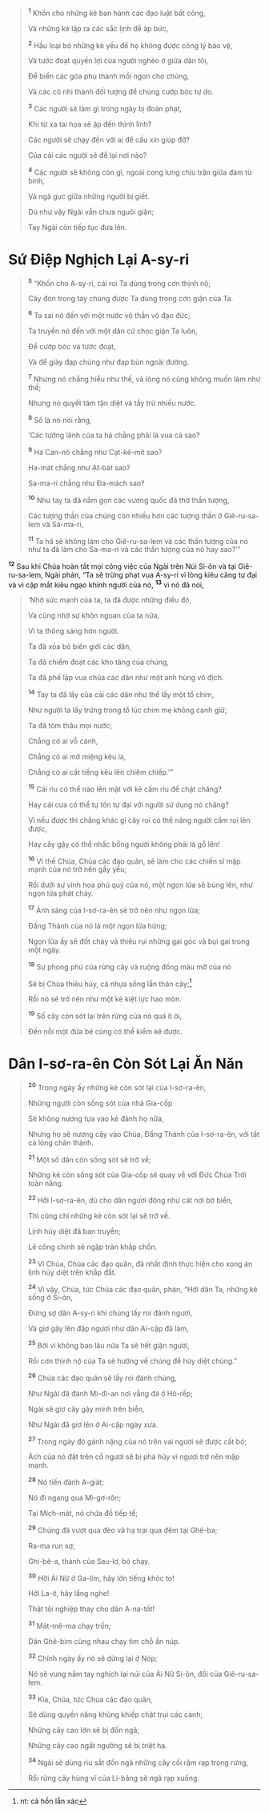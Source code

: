 > <sup><b>1</b></sup> Khốn cho những kẻ ban hành các đạo luật bất công,
> 
> Và những kẻ lập ra các sắc lịnh để áp bức,
> 
> <sup><b>2</b></sup> Hầu loại bỏ những kẻ yếu để họ không được công lý bảo vệ,
> 
> Và tước đoạt quyền lợi của người nghèo ở giữa dân tôi,
> 
> Ðể biến các góa phụ thành mồi ngon cho chúng,
> 
> Và các cô nhi thành đối tượng để chúng cướp bóc tự do.
> 
> <sup><b>3</b></sup> Các người sẽ làm gì trong ngày bị đoán phạt,
> 
> Khi từ xa tai họa sẽ ập đến thình lình?
> 
> Các người sẽ chạy đến với ai để cầu xin giúp đỡ?
> 
> Của cải các người sẽ để lại nơi nào?
> 
> <sup><b>4</b></sup> Các người sẽ không còn gì, ngoài cong lưng chịu trận giữa đám tù binh,
> 
> Và ngã gục giữa những người bị giết.
> 
> Dù như vậy Ngài vẫn chưa nguôi giận;
> 
> Tay Ngài còn tiếp tục đưa lên.

# Sứ Ðiệp Nghịch Lại A-sy-ri

> <sup><b>5</b></sup> “Khốn cho A-sy-ri, cái roi Ta dùng trong cơn thịnh nộ;
> 
> Cây đòn trong tay chúng được Ta dùng trong cơn giận của Ta.
> 
> <sup><b>6</b></sup> Ta sai nó đến với một nước vô thần vô đạo đức;
> 
> Ta truyền nó đến với một dân cứ chọc giận Ta luôn,
> 
> Ðể cướp bóc và tước đoạt,
> 
> Và để giày đạp chúng như đạp bùn ngoài đường.
> 
> <sup><b>7</b></sup> Nhưng nó chẳng hiểu như thế, và lòng nó cũng không muốn làm như thế;
> 
> Nhưng nó quyết tâm tận diệt và tẩy trừ nhiều nước.
> 
> <sup><b>8</b></sup> Số là nó nói rằng,
> 
> ‘Các tướng lãnh của ta há chẳng phải là vua cả sao?
> 
> <sup><b>9</b></sup> Há Can-nô chẳng như Cạt-kê-mít sao?
> 
> Ha-mát chẳng như Ạt-bát sao?
> 
> Sa-ma-ri chẳng như Ða-mách sao?
> 
> <sup><b>10</b></sup> Như tay ta đã nắm gọn các vương quốc đã thờ thần tượng,
> 
> Các tượng thần của chúng còn nhiều hơn các tượng thần ở Giê-ru-sa-lem và Sa-ma-ri,
> 
> <sup><b>11</b></sup> Ta há sẽ không làm cho Giê-ru-sa-lem và các thần tượng của nó như ta đã làm cho Sa-ma-ri và các thần tượng của nó hay sao?’”

<sup><b>12</b></sup> Sau khi Chúa hoàn tất mọi công việc của Ngài trên Núi Si-ôn và tại Giê-ru-sa-lem, Ngài phán, “Ta sẽ trừng phạt vua A-sy-ri vì lòng kiêu căng tự đại và vì cặp mắt kiêu ngạo khinh người của nó, <sup><b>13</b></sup> vì nó đã nói,

> ‘Nhờ sức mạnh của ta, ta đã được những điều đó,
> 
> Và cũng nhờ sự khôn ngoan của ta nữa,
> 
> Vì ta thông sáng hơn người.
> 
> Ta đã xóa bỏ biên giới các dân,
> 
> Ta đã chiếm đoạt các kho tàng của chúng,
> 
> Ta đã phế lập vua chúa các dân như một anh hùng vô địch.
> 
> <sup><b>14</b></sup> Tay ta đã lấy của cải các dân như thể lấy một tổ chim,
> 
> Như người ta lấy trứng trong tổ lúc chim mẹ không canh giữ;
> 
> Ta đã tóm thâu mọi nước;
> 
> Chẳng có ai vỗ cánh,
> 
> Chẳng có ai mở miệng kêu la,
> 
> Chẳng có ai cất tiếng kêu lên chiêm chiếp.’”
> 
> <sup><b>15</b></sup> Cái rìu có thể nào lên mặt với kẻ cầm rìu để chặt chăng?
> 
> Hay cái cưa có thể tự tôn tự đại với người sử dụng nó chăng?
> 
> Vì nếu được thì chẳng khác gì cây roi có thể nâng người cầm roi lên được,
> 
> Hay cây gậy có thể nhấc bổng người không phải là gỗ lên!
> 
> <sup><b>16</b></sup> Vì thế Chúa, Chúa các đạo quân, sẽ làm cho các chiến sĩ mập mạnh của nó trở nên gầy yếu;
> 
> Rồi dưới sự vinh hoa phú quý của nó, một ngọn lửa sẽ bùng lên, như ngọn lửa phát cháy.
> 
> <sup><b>17</b></sup> Ánh sáng của I-sơ-ra-ên sẽ trở nên như ngọn lửa;
> 
> Ðấng Thánh của nó là một ngọn lửa hừng;
> 
> Ngọn lửa ấy sẽ đốt cháy và thiêu rụi những gai góc và bụi gai trong một ngày.
> 
> <sup><b>18</b></sup> Sự phong phú của rừng cây và ruộng đồng màu mỡ của nó
> 
> Sẽ bị Chúa thiêu hủy, cả nhựa sống lẫn thân cây;[^1-3b12b82a-b5f4-4ac8-816e-f77d3cdff48e]
> 
> Rồi nó sẽ trở nên như một kẻ kiệt lực hao mòn.
> 
> <sup><b>19</b></sup> Số cây còn sót lại trên rừng của nó quá ít ỏi,
> 
> Ðến nỗi một đứa bé cũng có thể kiểm kê được.

# Dân I-sơ-ra-ên Còn Sót Lại Ăn Năn

> <sup><b>20</b></sup> Trong ngày ấy những kẻ còn sót lại của I-sơ-ra-ên,
> 
> Những người còn sống sót của nhà Gia-cốp
> 
> Sẽ không nương tựa vào kẻ đánh họ nữa,
> 
> Nhưng họ sẽ nương cậy vào Chúa, Ðấng Thánh của I-sơ-ra-ên, với tất cả lòng chân thành.
> 
> <sup><b>21</b></sup> Một số dân còn sống sót sẽ trở về;
> 
> Những kẻ còn sống sót của Gia-cốp sẽ quay về với Ðức Chúa Trời toàn năng.
>
> <sup><b>22</b></sup> Hỡi I-sơ-ra-ên, dù cho dân ngươi đông như cát nơi bờ biển,
> 
> Thì cũng chỉ những kẻ còn sót lại sẽ trở về.
> 
> Lịnh hủy diệt đã ban truyền;
> 
> Lẽ công chính sẽ ngập tràn khắp chốn.
> 
> <sup><b>23</b></sup> Vì Chúa, Chúa các đạo quân, đã nhất định thực hiện cho xong án lịnh hủy diệt trên khắp đất.
>
> <sup><b>24</b></sup> Vì vậy, Chúa, tức Chúa các đạo quân, phán, “Hỡi dân Ta, những kẻ sống ở Si-ôn,
> 
> Ðừng sợ dân A-sy-ri khi chúng lấy roi đánh ngươi,
> 
> Và giơ gậy lên đập ngươi như dân Ai-cập đã làm,
> 
> <sup><b>25</b></sup> Bởi vì không bao lâu nữa Ta sẽ hết giận ngươi,
> 
> Rồi cơn thịnh nộ của Ta sẽ hướng về chúng để hủy diệt chúng.”
> 
> <sup><b>26</b></sup> Chúa các đạo quân sẽ lấy roi đánh chúng,
> 
> Như Ngài đã đánh Mi-đi-an nơi vầng đá ở Hô-rếp;
> 
> Ngài sẽ giơ cây gậy mình trên biển,
> 
> Như Ngài đã giơ lên ở Ai-cập ngày xưa.
> 
> <sup><b>27</b></sup> Trong ngày đó gánh nặng của nó trên vai ngươi sẽ được cất bỏ;
> 
> Ách của nó đặt trên cổ ngươi sẽ bị phá hủy vì ngươi trở nên mập mạnh.
>
> <sup><b>28</b></sup> Nó tiến đánh A-giát;
> 
> Nó đi ngang qua Mi-gơ-rôn;
> 
> Tại Mích-mát, nó chứa đồ tiếp tế;
> 
> <sup><b>29</b></sup> Chúng đã vượt qua đèo và hạ trại qua đêm tại Ghê-ba;
> 
> Ra-ma run sợ;
> 
> Ghi-bê-a, thành của Sau-lơ, bỏ chạy.
>
> <sup><b>30</b></sup> Hỡi Ái Nữ ở Ga-lim, hãy lớn tiếng khóc to!
> 
> Hỡi La-ít, hãy lắng nghe!
> 
> Thật tội nghiệp thay cho dân A-na-tốt!
> 
> <sup><b>31</b></sup> Mát-mê-ma chạy trốn;
> 
> Dân Ghê-bim cùng nhau chạy tìm chỗ ẩn núp.
> 
> <sup><b>32</b></sup> Chính ngày ấy nó sẽ dừng lại ở Nóp;
> 
> Nó sẽ vung nắm tay nghịch lại núi của Ái Nữ Si-ôn, đồi của Giê-ru-sa-lem.
>
> <sup><b>33</b></sup> Kìa, Chúa, tức Chúa các đạo quân,
> 
> Sẽ dùng quyền năng khủng khiếp chặt trụi các cành;
> 
> Những cây cao lớn sẽ bị đốn ngã;
> 
> Những cây cao ngất ngưởng sẽ bị triệt hạ.
> 
> <sup><b>34</b></sup> Ngài sẽ dùng rìu sắt đốn ngã những cây cối rậm rạp trong rừng,
> 
> Rồi rừng cây hùng vĩ của Li-băng sẽ ngã rạp xuống.

[^1-3b12b82a-b5f4-4ac8-816e-f77d3cdff48e]: nt: cả hồn lẫn xác